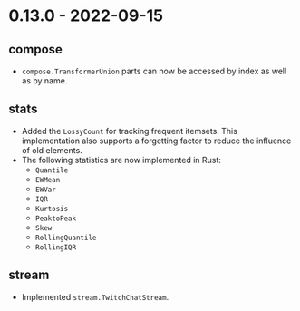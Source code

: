 # 0.13.0 - 2022-09-15

## compose

- `compose.TransformerUnion` parts can now be accessed by index as well as by name.

## stats

- Added the `LossyCount` for tracking frequent itemsets. This implementation also supports a forgetting factor to reduce the influence of old elements.
- The following statistics are now implemented in Rust:
  - `Quantile`
  - `EWMean`
  - `EWVar`
  - `IQR`
  - `Kurtosis`
  - `PeaktoPeak`
  - `Skew`
  - `RollingQuantile`
  - `RollingIQR`

## stream

- Implemented `stream.TwitchChatStream`.
